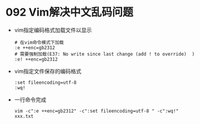 # 092 Vim解决中文乱码问题

- vim指定编码格式加载文件以显示
    ```
    # 在vim命令模式下加载
    :e ++enc=gb2312
    # 需要强制加载(E37: No write since last change (add ! to override)  )
    :e! ++enc=gb2312
- vim指定文件保存的编码格式
    ```
    :set fileencoding=utf-8 
    :wq!
- 一行命令完成
    ```
    vim -c":e ++enc=gb2312" -c":set fileencoding=utf-8 " -c":wq!" xxx.txt
